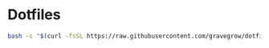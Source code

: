 # Dotfiles 

```bash
bash -c "$(curl -fsSL https://raw.githubusercontent.com/gravegrow/dotfiles/blob/master/bin/dotfiles)"
```
